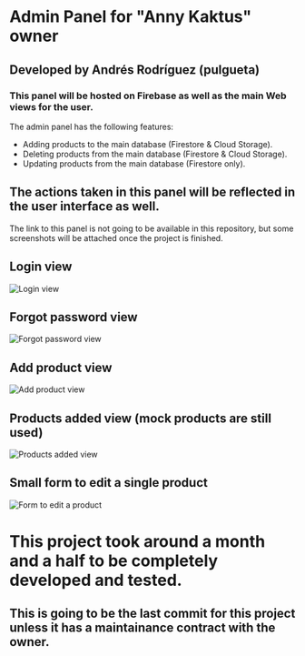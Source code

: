 # Admin Panel for "Anny Kaktus" owner

## Developed by Andrés Rodríguez (pulgueta)

### This panel will be hosted on Firebase as well as the main Web views for the user.

The admin panel has the following features:

- Adding products to the main database (Firestore & Cloud Storage).
- Deleting products from the main database (Firestore & Cloud Storage).
- Updating products from the main database (Firestore only).

## The actions taken in this panel will be reflected in the user interface as well.

The link to this panel is not going to be available in this repository, but some screenshots will be attached once the project is finished.

## Login view
![Login view](https://firebasestorage.googleapis.com/v0/b/anny-kaktus.appspot.com/o/screenshots%2FloginPanel.png?alt=media&token=3d5a989e-78f5-4389-b55d-ea76167e1f72)

## Forgot password view
![Forgot password view](https://firebasestorage.googleapis.com/v0/b/anny-kaktus.appspot.com/o/screenshots%2FforgotView.png?alt=media&token=929f2960-ba18-4910-96ab-3a7fa146b5f9)

## Add product view
![Add product view](https://firebasestorage.googleapis.com/v0/b/anny-kaktus.appspot.com/o/screenshots%2FaddProductView.png?alt=media&token=91acd2d9-d997-46d8-8481-a360f1650074)

## Products added view (mock products are still used)
![Products added view](https://firebasestorage.googleapis.com/v0/b/anny-kaktus.appspot.com/o/screenshots%2FeditProductsView.png?alt=media&token=82291f76-c25a-43aa-917a-927a90cd68f5)

## Small form to edit a single product
![Form to edit a product](https://firebasestorage.googleapis.com/v0/b/anny-kaktus.appspot.com/o/screenshots%2FformToEdit.png?alt=media&token=010b9ebd-5454-40fd-8550-199f6e937321)


# This project took around a month and a half to be completely developed and tested.
## This is going to be the last commit for this project unless it has a maintainance contract with the owner.